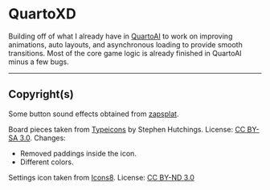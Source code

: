 # QuartoXD

Building off of what I already have in [QuartoAI](https://github.com/logicxd/QuartoAI) to work on improving animations, auto layouts, and asynchronous loading to provide smooth transitions. Most of the core game logic is already finished in QuartoAI minus a few bugs. 

---- 

## Copyright(s)

Some button sound effects obtained from [zapsplat](https://www.zapsplat.com).

Board pieces taken from [Typeicons](http://www.typicons.com) by Stephen Hutchings.
License: [CC BY-SA 3.0](https://creativecommons.org/licenses/by-sa/3.0/).
Changes:
* Removed paddings inside the icon.
* Different colors.

Settings icon taken from [Icons8](https://www.icons8.com).
License: [CC BY-ND 3.0](https://creativecommons.org/licenses/by-nd/3.0/)




